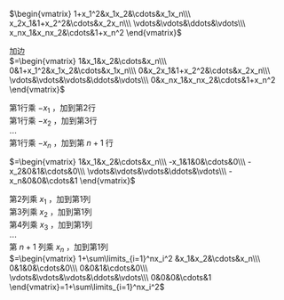  $\begin{vmatrix}  
1+x_1^2&x_1x_2&\cdots&x_1x_n\\\   
x_2x_1&1+x_2^2&\cdots&x_2x_n\\\   
\vdots&\vdots&\ddots&\vdots\\\   
x_nx_1&x_nx_2&\cdots&1+x_n^2  
\end{vmatrix}$   
  
加边  
 $=\begin{vmatrix}  
1&x_1&x_2&\cdots&x_n\\\   
0&1+x_1^2&x_1x_2&\cdots&x_1x_n\\\   
0&x_2x_1&1+x_2^2&\cdots&x_2x_n\\\   
\vdots&\vdots&\vdots&\ddots&\vdots\\\   
0&x_nx_1&x_nx_2&\cdots&1+x_n^2  
\end{vmatrix}$   
  
第1行乘 $-x_1$ ，加到第2行  
第1行乘 $-x_2$ ，加到第3行  
 $\cdots$   
第1行乘 $-x_n$ ，加到第 $n+1$ 行  
  
 $=\begin{vmatrix}  
1&x_1&x_2&\cdots&x_n\\\   
-x_1&1&0&\cdots&0\\\   
-x_2&0&1&\cdots&0\\\   
\vdots&\vdots&\vdots&\ddots&\vdots\\\   
-x_n&0&0&\cdots&1  
\end{vmatrix}$   
  
第2列乘 $x_1$ ，加到第1列  
第3列乘 $x_2$ ，加到第1列  
第4列乘 $x_3$ ，加到第1列  
 $\cdots$   
第 $n+1$ 列乘 $x_n$ ，加到第1列  
 $=\begin{vmatrix}  
1+\sum\limits_{i=1}^nx_i^2  
&x_1&x_2&\cdots&x_n\\\   
0&1&0&\cdots&0\\\   
0&0&1&\cdots&0\\\   
\vdots&\vdots&\vdots&\ddots&\vdots\\\   
0&0&0&\cdots&1  
\end{vmatrix}=1+\sum\limits_{i=1}^nx_i^2$   
